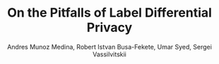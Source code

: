 ---
paperId: 10
author: Andres Munoz Medina, Robert Istvan Busa-Fekete, Umar Syed, Sergei Vassilvitskii
publicationauthor: Munoz Medina, A. et al.
title: On the Pitfalls of Label Differential Privacy
pdf: --
poster: Poster_Andres_Munoz.pdf
alt: --
type: Poster
topic: Machine Learning
subtopic: Differential Privacy
link: --
conference: neurips
year: 2021
tags: neurips-2021
location: Virtual
---